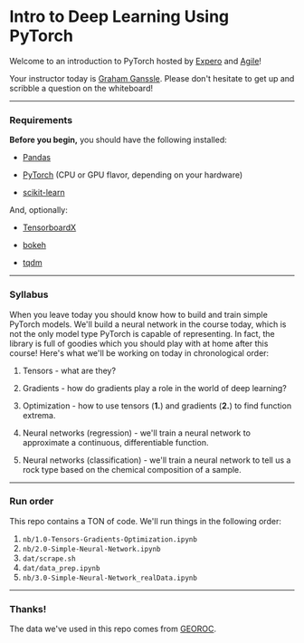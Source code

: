 # Intro to Deep Learning Using PyTorch

Welcome to an introduction to PyTorch hosted by [Expero](https://experoinc.com) and [Agile](https://agilescientific.com)!

Your instructor today is [Graham Ganssle](https://www.linkedin.com/in/grahamganssle/). Please don't hesitate to get up and scribble a question on the whiteboard!

---

### Requirements

**Before you begin,** you should have the following installed:

* [Pandas](https://pandas.pydata.org/pandas-docs/stable/install.html)

* [PyTorch](https://pytorch.org/) (CPU or GPU flavor, depending on your hardware)

* [scikit-learn](http://scikit-learn.org/stable/install.html)

And, optionally:

* [TensorboardX](https://github.com/lanpa/tensorboard-pytorch#install)

* [bokeh](https://bokeh.pydata.org/en/latest/docs/installation.html)

* [tqdm](https://github.com/tqdm/tqdm#installation)

---

### Syllabus

When you leave today you should know how to build and train simple PyTorch models. We'll build a neural network in the course today, which is not the only model type PyTorch is capable of representing. In fact, the library is full of goodies which you should play with at home after this course! Here's what we'll be working on today in chronological order:

1. Tensors - what are they?

2. Gradients - how do gradients play a role in the world of deep learning?

3. Optimization - how to use tensors (**1.**) and gradients (**2.**) to find function extrema.

4. Neural networks (regression) - we'll train a neural network to approximate a continuous, differentiable function.

5. Neural networks (classification) - we'll train a neural network to tell us a rock type based on the chemical composition of a sample.

---

### Run order

This repo contains a TON of code. We'll run things in the following order:
1. `nb/1.0-Tensors-Gradients-Optimization.ipynb`
2. `nb/2.0-Simple-Neural-Network.ipynb`
3. `dat/scrape.sh`
4. `dat/data_prep.ipynb`
5. `nb/3.0-Simple-Neural-Network_realData.ipynb`

---

### Thanks!

The data we've used in this repo comes from [GEOROC](http://georoc.mpch-mainz.gwdg.de/georoc/).
